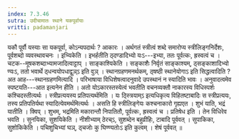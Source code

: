 ```yaml
---
index: 7.3.46
sutra: उदीचामातः स्थाने यकपूर्वायाः
vritti: padamanjari
---
```


 यकौ पूर्वौ यस्याः सा यकपूर्वा, कोऽन्यपदार्थः ? आकारः । अर्थगतं स्त्रीत्वं शब्दे समारोप्य स्त्रीलिङ्गनिर्देशः, पूर्वशब्दो व्यवस्थावचनः । इभ्यिकेति । इभर्हतीति ठ्दण्डादिभ्यो यःऽ---इभ्या, ततः पूर्वत्कः, ह्रस्वत्वं च । चटक--मूषकशब्दाभ्यामजादित्वाट्टाप् । साङ्काश्यिकेति । सङ्काशैः निर्वृतं साङ्काश्यम्, ठ्सङ्काशादिभ्यो ण्यःऽ, ततो भवार्थे ठ्धन्वयोपधाद्वुञ्ऽ इति वुञ् । स्थानग्रहणमनर्थकम्, ठ्षष्ठी स्थानेयोगाऽ इति सिद्धत्वादिति ? अत आह---स्थानग्रहणमित्यादि । परिभाषाया विधिशेषत्वादनुवादे उपस्थानं न स्यादिति भावः । अनुवादत्वमेव स्पष्टयति---आत इत्यनेन हीति । अतो योऽकारस्तस्येत्वं भवतीति वचनव्यक्तौ नाकारस्य विधिस्पर्शः कश्चिदस्तीत्यर्थः । स्त्रीप्रत्ययस्य प्रतिपत्यर्थमिति । यः ठ्स्त्रियाम्ऽ इत्यधिकृत्य विहितष्टाबादिः स स्त्रीप्रत्ययः, तस्य प्रतिपतिर्यथा स्यादित्येवमर्थमित्यर्थः । असति हि स्त्रीलिङ्गेयः कश्चनाकारो गृह्यएत । शुभं याति, भद्रं यातीति । क्विप् । शुभम्, भद्रमिति मकारान्तौ निपातितौ, पूर्वत्कः, ह्रस्वत्वं च । प्रतिषेध इति । तेन विधिरेव भवति । सुनयिका, सुशयिकेति । नीशीभ्याम् ठेरच्ऽ, सुशब्देन बहुव्रीहिः, टाबादि पूर्ववत् । सुपाकिका, सुशोकिकेति । पचिशुचिभ्यां घञ्, ठ्चजोः कु घिण्ण्यतोःऽ इति कुत्वम् । शेषं पूर्ववत् ॥
